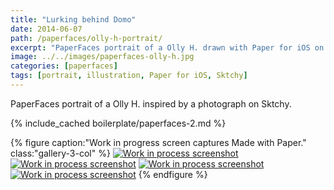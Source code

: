 ```yaml
---
title: "Lurking behind Domo"
date: 2014-06-07
path: /paperfaces/olly-h-portrait/
excerpt: "PaperFaces portrait of a Olly H. drawn with Paper for iOS on an iPad."
image: ../../images/paperfaces-olly-h.jpg
categories: [paperfaces]
tags: [portrait, illustration, Paper for iOS, Sktchy]
---
```


PaperFaces portrait of a Olly H. inspired by a photograph on Sktchy.

{% include_cached boilerplate/paperfaces-2.md %}

{% figure caption:"Work in progress screen captures Made with Paper." class:"gallery-3-col" %}
[![Work in process screenshot](../../images/paperfaces-olly-h-process-1-600.jpg)](../../images/paperfaces-olly-h-process-1-lg.jpg) [![Work in process screenshot](../../images/paperfaces-olly-h-process-2-600.jpg)](../../images/paperfaces-olly-h-process-2-lg.jpg) [![Work in process screenshot](../../images/paperfaces-olly-h-process-3-600.jpg)](../../images/paperfaces-olly-h-process-3-lg.jpg) [![Work in process screenshot](../../images/paperfaces-olly-h-process-4-600.jpg)](../../images/paperfaces-olly-h-process-4-lg.jpg)
{% endfigure %}
